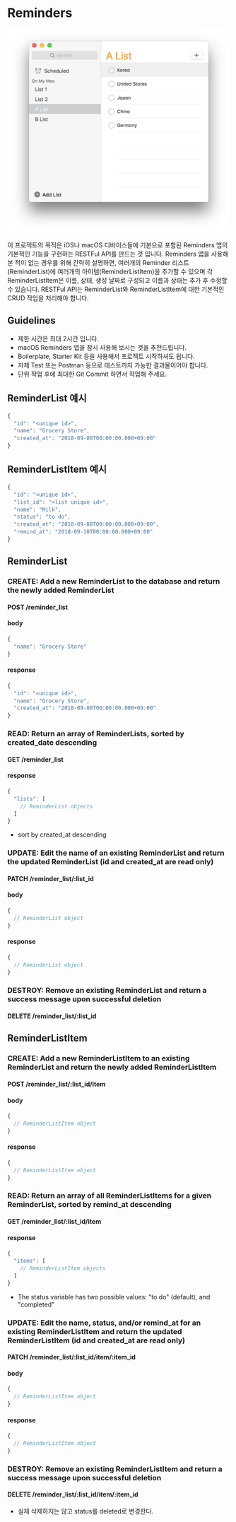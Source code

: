 # Reminders

![Screenshot](/screenshot1.png)

이 프로젝트의 목적은 iOS나 macOS 디바이스들에 기본으로 포함된 Reminders  앱의 기본적인 기능을 구현하는 RESTFul API를 만드는 것 입니다. Reminders 앱을 사용해본 적이 없는 경우를 위해 간략히 설명하면, 여러개의 Reminder 리스트(ReminderList)에 여러개의 아이템(ReminderListItem)을 추가할 수 있으며 각 ReminderListItem은 이름, 상태, 생성 날짜로 구성되고 이름과 상태는 추가 후 수정할 수 있습니다. RESTFul API는 ReminderList와 ReminderListItem에 대한 기본적인 CRUD 작업을 처리해야 합니다.

## Guidelines
* 제한 시간은 최대 2시간 입니다.
* macOS Reminders 앱을 잠시 사용해 보시는 것을 추천드립니다.
* Boilerplate, Starter Kit 등을 사용해서 프로젝트 시작하셔도 됩니다.
* 자체 Test 또는 Postman 등으로 테스트까지 가능한 결과물이어야 합니다.
* 단위 작업 후에 최대한 Git Commit 하면서 작업해 주세요.

## ReminderList 예시
```javascript
{
  "id": "<unique id>",
  "name": "Grocery Store",
  "created_at": "2018-09-08T00:00:00.000+09:00"
}
```

## ReminderListItem 예시
```javascript
{
  "id": "<unique id>",
  "list_id": "<list unique id>",
  "name": "Milk",
  "status": "to do",
  "created_at": "2018-09-08T00:00:00.000+09:00",
  "remind_at": "2018-09-10T00:00:00.000+09:00"
}
```

## ReminderList

### CREATE: Add a new ReminderList to the database and return the newly added ReminderList
#### POST /reminder_list
#### body
```javascript
{
  "name": "Grocery Store"
}
```
#### response
```javascript
{
  "id": "<unique id>",
  "name": "Grocery Store",
  "created_at": "2018-09-08T00:00:00.000+09:00"
}
```

### READ: Return an array of ReminderLists, sorted by created_date descending
#### GET /reminder_list
#### response
```javascript
{
  "lists": [
    // ReminderList objects
  ]
}
```
* sort by created_at descending

### UPDATE: Edit the name of an existing ReminderList and return the updated ReminderList (id and created_at are read only)
#### PATCH /reminder_list/:list_id
#### body
```javascript
{
  // ReminderList object
}
```
#### response
```javascript
{
  // ReminderList object
}
```

### DESTROY: Remove an existing ReminderList and return a success message upon successful deletion
#### DELETE /reminder_list/:list_id


## ReminderListItem

### CREATE: Add a new ReminderListItem to an existing ReminderList and return the newly added ReminderListItem
#### POST /reminder_list/:list_id/item
#### body
```javascript
{
  // ReminderListItem object
}
```
#### response
```javascript
{
  // ReminderListItem object
}
```

### READ: Return an array of all ReminderListItems for a given ReminderList, sorted by remind_at descending
#### GET /reminder_list/:list_id/item
#### response
```javascript
{
  "items": [
    // ReminderListItem objects
  ]
}
```

* The status variable has two possible values: "to do" (default), and "completed"


### UPDATE: Edit the name, status, and/or remind_at for an existing ReminderListItem and return the updated ReminderListItem (id and created_at are read only)
#### PATCH /reminder_list/:list_id/item/:item_id
#### body
```javascript
{
  // ReminderListItem object
}
```
#### response
```javascript
{
  // ReminderListItem object
}
```

### DESTROY: Remove an existing ReminderListItem and return a success message upon successful deletion
#### DELETE /reminder_list/:list_id/item/:item_id
* 실제 삭제하지는 않고 status를 deleted로 변경한다.
